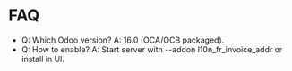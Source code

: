 # FAQ

- Q: Which Odoo version? A: 16.0 (OCA/OCB packaged).
- Q: How to enable? A: Start server with --addon l10n_fr_invoice_addr or install in UI.
